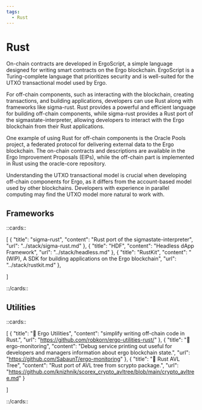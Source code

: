 ```yaml
---
tags:
  - Rust
---
```

# Rust

On-chain contracts are developed in ErgoScript, a simple language designed for writing smart contracts on the Ergo blockchain. ErgoScript is a Turing-complete language that prioritizes security and is well-suited for the UTXO transactional model used by Ergo.

For off-chain components, such as interacting with the blockchain, creating transactions, and building applications, developers can use Rust along with frameworks like sigma-rust. Rust provides a powerful and efficient language for building off-chain components, while sigma-rust provides a Rust port of the sigmastate-interpreter, allowing developers to interact with the Ergo blockchain from their Rust applications.

One example of using Rust for off-chain components is the Oracle Pools project, a federated protocol for delivering external data to the Ergo blockchain. The on-chain contracts and descriptions are available in the Ergo Improvement Proposals (EIPs), while the off-chain part is implemented in Rust using the oracle-core repository.

Understanding the UTXO transactional model is crucial when developing off-chain components for Ergo, as it differs from the account-based model used by other blockchains. Developers with experience in parallel computing may find the UTXO model more natural to work with.

## Frameworks

::cards::

[
  {
    "title": "sigma-rust",
    "content": "Rust port of the sigmastate-interpreter",
    "url": "../stack/sigma-rust.md"
  },
  {
    "title": "HDF",
    "content": "Headless dApp Framework",
    "url": "../stack/headless.md"
  },
  {
    "title": "RustKit",
    "content": "(WIP), A SDK for building applications on the Ergo blockchain",
    "url": "../stack/rustkit.md"
  },

]

::/cards::

## Utilities


::cards::

[
  {
    "title": "🔗 Ergo Utilities",
    "content": "simplify writing off-chain code in Rust.",
    "url": "https://github.com/robkorn/ergo-utilities-rust/"
  },
  {
    "title": "🔗 ergo-monitoring",
    "content": "Debug service printing out useful for developers and managers information about ergo blockchain state.",
    "url": "https://github.com/SabaunT/ergo-monitoring"
  },
  {
    "title": "🔗 Rust AVL Tree",
    "content": "Rust port of AVL tree from scrypto package.",
    "url": "https://github.com/knizhnik/scorex_crypto_avltree/blob/main/crypto_avltree.md"
  }
  
]

::/cards::

